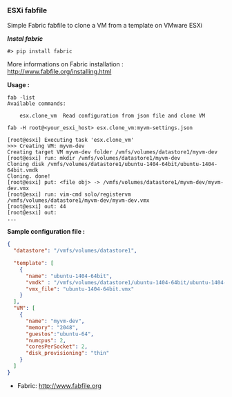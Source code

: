 ### ESXi fabfile

Simple Fabric fabfile to clone a VM from a template on VMware ESXi

***Instal fabric***
```
#> pip install fabric
```
More informations on Fabric installation : http://www.fabfile.org/installing.html

**Usage :**
```
fab -list
Available commands:

    esx.clone_vm  Read configuration from json file and clone VM
```

```
fab -H root@<your_esxi_host> esx.clone_vm:myvm-settings.json
```

```
[root@esxi] Executing task 'esx.clone_vm'
>>> Creating VM: myvm-dev
Creating target VM myvm-dev folder /vmfs/volumes/datastore1/myvm-dev
[root@esxi] run: mkdir /vmfs/volumes/datastore1/myvm-dev
Cloning disk /vmfs/volumes/datastore1/ubuntu-1404-64bit/ubuntu-1404-64bit.vmdk
Cloning. done!
[root@esxi] put: <file obj> -> /vmfs/volumes/datastore1/myvm-dev/myvm-dev.vmx
[root@esxi] run: vim-cmd solo/registervm /vmfs/volumes/datastore1/myvm-dev/myvm-dev.vmx
[root@esxi] out: 44
[root@esxi] out: 
...
```

**Sample configuration file :**
```json
{
  "datastore": "/vmfs/volumes/datastore1",

  "template": [
    {
      "name": "ubuntu-1404-64bit",
      "vmdk" : "/vmfs/volumes/datastore1/ubuntu-1404-64bit/ubuntu-1404-64bit.vmdk",
      "vmx_file": "ubuntu-1404-64bit.vmx"
    }
  ],
  "VM": [
    {
      "name": "myvm-dev",
      "memory": "2048",
      "guestos":"ubuntu-64",
      "numcpus": 2,
      "coresPerSocket": 2,
      "disk_provisioning": "thin"
    }
  ]
}

```

- Fabric: http://www.fabfile.org
